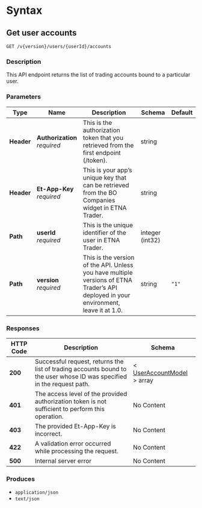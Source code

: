 # Syntax

## Get user accounts

```
GET /v{version}/users/{userId}/accounts
```

### Description

This API endpoint returns the list of trading accounts bound to a particular user.

### Parameters

| Type       | Name                                                         | Description                                                                                                                           | Schema          | Default |
| ---------- | ------------------------------------------------------------ | ------------------------------------------------------------------------------------------------------------------------------------- | --------------- | ------- |
| **Header** | <p><strong>Authorization</strong>  <br><em>required</em></p> | This is the authorization token that you retrieved from the first endpoint (/token).                                                  | string          |         |
| **Header** | <p><strong>Et-App-Key</strong>  <br><em>required</em></p>    | This is your app’s unique key that can be retrieved from the BO Companies widget in ETNA Trader.                                      | string          |         |
| **Path**   | <p><strong>userId</strong>  <br><em>required</em></p>        | This is the unique identifier of the user in ETNA Trader.                                                                             | integer (int32) |         |
| **Path**   | <p><strong>version</strong>  <br><em>required</em></p>       | This is the version of the API. Unless you have multiple versions of ETNA Trader’s API deployed in your environment, leave it at 1.0. | string          | `"1"`   |

### Responses

| HTTP Code | Description                                                                                                            | Schema                                                                          |
| --------- | ---------------------------------------------------------------------------------------------------------------------- | ------------------------------------------------------------------------------- |
| **200**   | Successful request, returns the list of trading accounts bound to the user whose ID was specified in the request path. | < [UserAccountModel](useraccounts\_getuseraccounts.md#useraccountmodel) > array |
| **401**   | The access level of the provided authorization token is not sufficient to perform this operation.                      | No Content                                                                      |
| **403**   | The provided Et-App-Key is incorrect.                                                                                  | No Content                                                                      |
| **422**   | A validation error occurred while processing the request.                                                              | No Content                                                                      |
| **500**   | Internal server error                                                                                                  | No Content                                                                      |

### Produces

* `application/json`
* `text/json`
